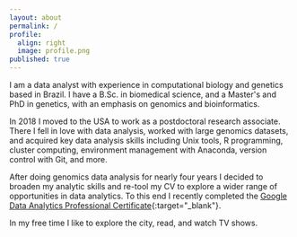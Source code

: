 ```yaml
---
layout: about
permalink: /
profile:
  align: right
  image: profile.png
published: true
---
```


I am a data analyst with experience in computational biology and genetics based in Brazil. I have a B.Sc. in biomedical science, and a Master's and PhD in genetics, with an emphasis on genomics and bioinformatics.

In 2018 I moved to the USA to work as a postdoctoral research associate. There I fell in love with data analysis, worked with large genomics datasets, and acquired key data analysis skills including Unix tools, R programming, cluster computing, environment management with Anaconda, version control with Git, and more.

After doing genomics data analysis for nearly four years I decided to broaden my analytic skills and re-tool my CV to explore a wider range of opportunities in data analytics. To this end I recently completed the [Google Data Analytics Professional Certificate](https://www.coursera.org/professional-certificates/google-data-analytics){:target="_blank"}.

In my free time I like to explore the city, read, and watch TV shows.

